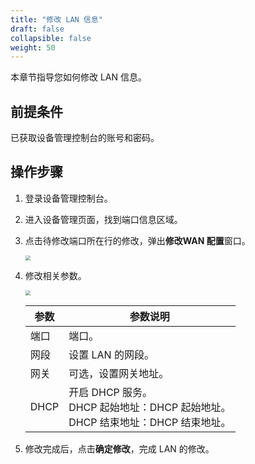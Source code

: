 ```yaml
---
title: "修改 LAN 信息"
draft: false
collapsible: false
weight: 50
---
```


本章节指导您如何修改 LAN 信息。

## 前提条件

已获取设备管理控制台的账号和密码。

## 操作步骤

1. 登录设备管理控制台。

2. 进入设备管理页面，找到端口信息区域。

3. 点击待修改端口所在行的修改，弹出**修改WAN 配置**窗口。

   <img src="../../../_images/equip_modify_wan.png" style="zoom:50%;" />

4. 修改相关参数。

   <img src="../../../_images/equip_modify_dynamic_ip.png" style="zoom:50%;" />

   | 参数 | 参数说明                                                     |
   | ---- | ------------------------------------------------------------ |
   | 端口 | 端口。                                                       |
   | 网段 | 设置 LAN 的网段。                                            |
   | 网关 | 可选，设置网关地址。                                         |
   | DHCP | 开启 DHCP 服务。<br />DHCP 起始地址：DHCP 起始地址。<br />DHCP 结束地址：DHCP 结束地址。 |

5. 修改完成后，点击**确定修改**，完成 LAN 的修改。
